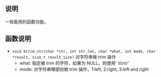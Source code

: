 ## 说明

一些能用的函数功能。

## 函数说明

-   `void ktrim_str(char *str, int str_len, char *what, int mode, char *result, size_t result_size)` 对字符串做 trim 操作
    -   what: 指定被 trim 的字符，如果为 NULL，则使用' \t\n\r'
    -   mode: 对字符串哪部份做 trim 操作，1:left, 2:right, 3:left and right
